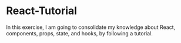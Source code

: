 # React-Tutorial
In this exercise, I am going to consolidate my knowledge about React, components, props, state, and hooks, by following a tutorial.
